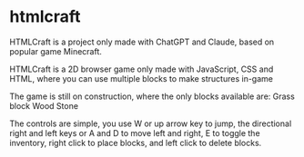 # htmlcraft

HTMLCraft is a project only made with ChatGPT and Claude, based on popular game Minecraft.

HTMLCraft is a 2D browser game only made with JavaScript, CSS and HTML, where you can use multiple blocks to make structures in-game

The game is still on construction, where the only blocks available are:
Grass block
Wood
Stone

The controls are simple, you use W or up arrow key to jump, the directional right and left keys or A and D to move left and right, E to toggle the inventory, right click to place blocks, and left click to delete blocks.
